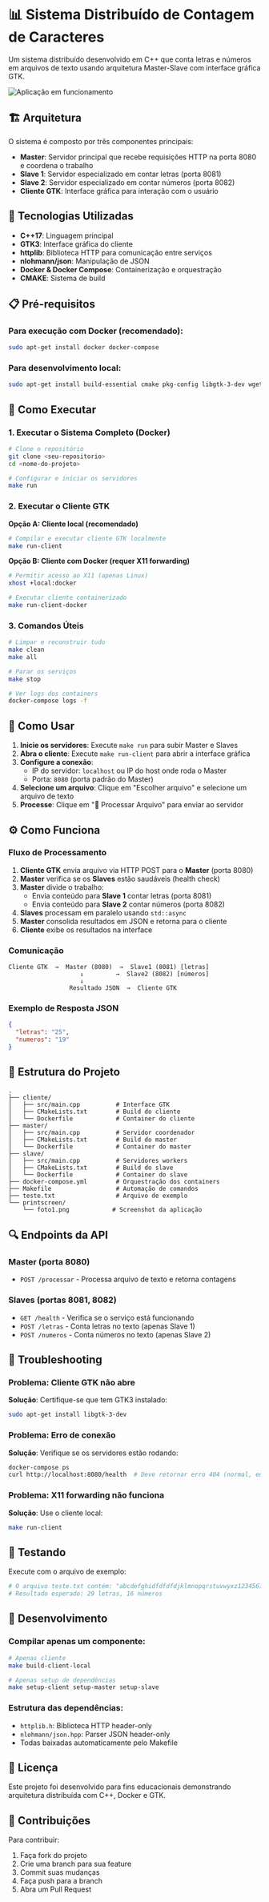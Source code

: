 # 📊 Sistema Distribuído de Contagem de Caracteres

Um sistema distribuído desenvolvido em C++ que conta letras e números em arquivos de texto usando arquitetura Master-Slave com interface gráfica GTK.

![Aplicação em funcionamento](printscreen/foto1.png)

## 🏗️ Arquitetura

O sistema é composto por três componentes principais:

- **Master**: Servidor principal que recebe requisições HTTP na porta 8080 e coordena o trabalho
- **Slave 1**: Servidor especializado em contar letras (porta 8081)  
- **Slave 2**: Servidor especializado em contar números (porta 8082)
- **Cliente GTK**: Interface gráfica para interação com o usuário

## 🔧 Tecnologias Utilizadas

- **C++17**: Linguagem principal
- **GTK3**: Interface gráfica do cliente
- **httplib**: Biblioteca HTTP para comunicação entre serviços
- **nlohmann/json**: Manipulação de JSON
- **Docker & Docker Compose**: Containerização e orquestração
- **CMAKE**: Sistema de build

## 📋 Pré-requisitos

### Para execução com Docker (recomendado):
```bash
sudo apt-get install docker docker-compose
```

### Para desenvolvimento local:
```bash
sudo apt-get install build-essential cmake pkg-config libgtk-3-dev wget
```

## 🚀 Como Executar

### 1. Executar o Sistema Completo (Docker)

```bash
# Clone o repositório
git clone <seu-repositorio>
cd <nome-do-projeto>

# Configurar e iniciar os servidores
make run
```

### 2. Executar o Cliente GTK

**Opção A: Cliente local (recomendado)**
```bash
# Compilar e executar cliente GTK localmente
make run-client
```

**Opção B: Cliente com Docker (requer X11 forwarding)**
```bash
# Permitir acesso ao X11 (apenas Linux)
xhost +local:docker

# Executar cliente containerizado
make run-client-docker
```

### 3. Comandos Úteis

```bash
# Limpar e reconstruir tudo
make clean
make all

# Parar os serviços
make stop

# Ver logs dos containers
docker-compose logs -f
```

## 🎯 Como Usar

1. **Inicie os servidores**: Execute `make run` para subir Master e Slaves
2. **Abra o cliente**: Execute `make run-client` para abrir a interface gráfica
3. **Configure a conexão**:
   - IP do servidor: `localhost` ou IP do host onde roda o Master
   - Porta: `8080` (porta padrão do Master)
4. **Selecione um arquivo**: Clique em "Escolher arquivo" e selecione um arquivo de texto
5. **Processe**: Clique em "🚀 Processar Arquivo" para enviar ao servidor

## ⚙️ Como Funciona

### Fluxo de Processamento

1. **Cliente GTK** envia arquivo via HTTP POST para o **Master** (porta 8080)
2. **Master** verifica se os **Slaves** estão saudáveis (health check)
3. **Master** divide o trabalho:
   - Envia conteúdo para **Slave 1** contar letras (porta 8081)
   - Envia conteúdo para **Slave 2** contar números (porta 8082)
4. **Slaves** processam em paralelo usando `std::async`
5. **Master** consolida resultados em JSON e retorna para o cliente
6. **Cliente** exibe os resultados na interface

### Comunicação

```
Cliente GTK  →  Master (8080)  →  Slave1 (8081) [letras]
                    ↓         →  Slave2 (8082) [números]
                    ↓
                 Resultado JSON  →  Cliente GTK
```

### Exemplo de Resposta JSON

```json
{
  "letras": "25",
  "numeros": "19"
}
```

## 📁 Estrutura do Projeto

```
.
├── cliente/
│   ├── src/main.cpp          # Interface GTK
│   ├── CMakeLists.txt        # Build do cliente
│   └── Dockerfile            # Container do cliente
├── master/
│   ├── src/main.cpp          # Servidor coordenador
│   ├── CMakeLists.txt        # Build do master
│   └── Dockerfile            # Container do master
├── slave/
│   ├── src/main.cpp          # Servidores workers
│   ├── CMakeLists.txt        # Build do slave
│   └── Dockerfile            # Container do slave
├── docker-compose.yml        # Orquestração dos containers
├── Makefile                  # Automação de comandos
├── teste.txt                 # Arquivo de exemplo
└── printscreen/
    └── foto1.png            # Screenshot da aplicação
```

## 🔍 Endpoints da API

### Master (porta 8080)
- `POST /processar` - Processa arquivo de texto e retorna contagens

### Slaves (portas 8081, 8082)
- `GET /health` - Verifica se o serviço está funcionando
- `POST /letras` - Conta letras no texto (apenas Slave 1)
- `POST /numeros` - Conta números no texto (apenas Slave 2)

## 🐛 Troubleshooting

### Problema: Cliente GTK não abre
**Solução**: Certifique-se que tem GTK3 instalado:
```bash
sudo apt-get install libgtk-3-dev
```

### Problema: Erro de conexão
**Solução**: Verifique se os servidores estão rodando:
```bash
docker-compose ps
curl http://localhost:8080/health  # Deve retornar erro 404 (normal, endpoint não existe)
```

### Problema: X11 forwarding não funciona
**Solução**: Use o cliente local:
```bash
make run-client
```

## 🧪 Testando

Execute com o arquivo de exemplo:
```bash
# O arquivo teste.txt contém: "abcdefghidfdfdfdjklmnopqrstuvwyxz12345678944444"
# Resultado esperado: 29 letras, 16 números
```

## 🔧 Desenvolvimento

### Compilar apenas um componente:
```bash
# Apenas cliente
make build-client-local

# Apenas setup de dependências
make setup-client setup-master setup-slave
```

### Estrutura das dependências:
- `httplib.h`: Biblioteca HTTP header-only
- `nlohmann/json.hpp`: Parser JSON header-only
- Todas baixadas automaticamente pelo Makefile

## 📝 Licença

Este projeto foi desenvolvido para fins educacionais demonstrando arquitetura distribuída com C++, Docker e GTK.

## 🤝 Contribuições

Para contribuir:
1. Faça fork do projeto
2. Crie uma branch para sua feature
3. Commit suas mudanças
4. Faça push para a branch
5. Abra um Pull Request